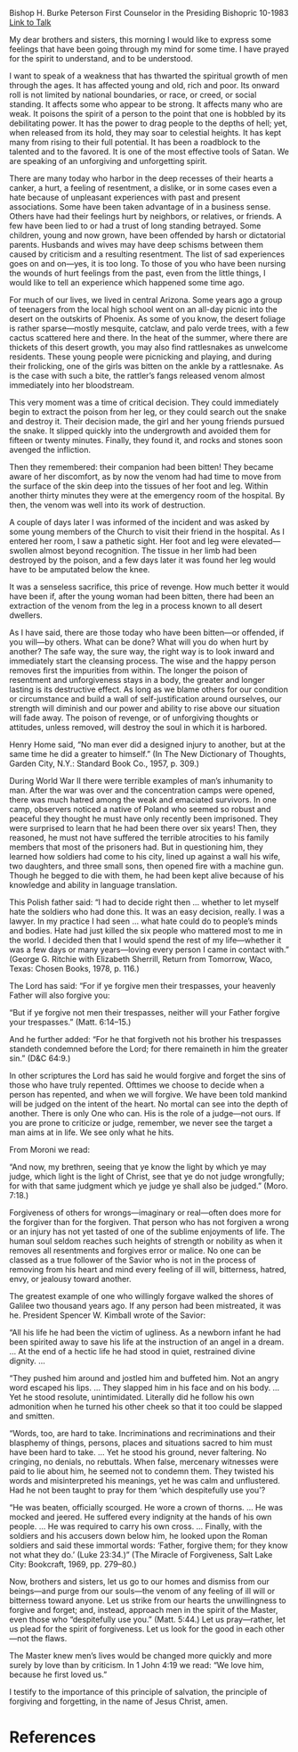 Bishop H. Burke Peterson
First Counselor in the Presiding Bishopric
10-1983
[Link to Talk](https://www.churchofjesuschrist.org/study/general-conference/1983/10/removing-the-poison-of-an-unforgiving-spirit?lang=eng)

My dear brothers and sisters, this morning I would like to express some feelings that have been going through my mind for some time. I have prayed for the spirit to understand, and to be understood.

I want to speak of a weakness that has thwarted the spiritual growth of men through the ages. It has affected young and old, rich and poor. Its onward roll is not limited by national boundaries, or race, or creed, or social standing. It affects some who appear to be strong. It affects many who are weak. It poisons the spirit of a person to the point that one is hobbled by its debilitating power. It has the power to drag people to the depths of hell; yet, when released from its hold, they may soar to celestial heights. It has kept many from rising to their full potential. It has been a roadblock to the talented and to the favored. It is one of the most effective tools of Satan. We are speaking of an unforgiving and unforgetting spirit.

There are many today who harbor in the deep recesses of their hearts a canker, a hurt, a feeling of resentment, a dislike, or in some cases even a hate because of unpleasant experiences with past and present associations. Some have been taken advantage of in a business sense. Others have had their feelings hurt by neighbors, or relatives, or friends. A few have been lied to or had a trust of long standing betrayed. Some children, young and now grown, have been offended by harsh or dictatorial parents. Husbands and wives may have deep schisms between them caused by criticism and a resulting resentment. The list of sad experiences goes on and on—yes, it is too long. To those of you who have been nursing the wounds of hurt feelings from the past, even from the little things, I would like to tell an experience which happened some time ago.

For much of our lives, we lived in central Arizona. Some years ago a group of teenagers from the local high school went on an all-day picnic into the desert on the outskirts of Phoenix. As some of you know, the desert foliage is rather sparse—mostly mesquite, catclaw, and palo verde trees, with a few cactus scattered here and there. In the heat of the summer, where there are thickets of this desert growth, you may also find rattlesnakes as unwelcome residents. These young people were picnicking and playing, and during their frolicking, one of the girls was bitten on the ankle by a rattlesnake. As is the case with such a bite, the rattler’s fangs released venom almost immediately into her bloodstream.

This very moment was a time of critical decision. They could immediately begin to extract the poison from her leg, or they could search out the snake and destroy it. Their decision made, the girl and her young friends pursued the snake. It slipped quickly into the undergrowth and avoided them for fifteen or twenty minutes. Finally, they found it, and rocks and stones soon avenged the infliction.

Then they remembered: their companion had been bitten! They became aware of her discomfort, as by now the venom had had time to move from the surface of the skin deep into the tissues of her foot and leg. Within another thirty minutes they were at the emergency room of the hospital. By then, the venom was well into its work of destruction.

A couple of days later I was informed of the incident and was asked by some young members of the Church to visit their friend in the hospital. As I entered her room, I saw a pathetic sight. Her foot and leg were elevated—swollen almost beyond recognition. The tissue in her limb had been destroyed by the poison, and a few days later it was found her leg would have to be amputated below the knee.

It was a senseless sacrifice, this price of revenge. How much better it would have been if, after the young woman had been bitten, there had been an extraction of the venom from the leg in a process known to all desert dwellers.

As I have said, there are those today who have been bitten—or offended, if you will—by others. What can be done? What will you do when hurt by another? The safe way, the sure way, the right way is to look inward and immediately start the cleansing process. The wise and the happy person removes first the impurities from within. The longer the poison of resentment and unforgiveness stays in a body, the greater and longer lasting is its destructive effect. As long as we blame others for our condition or circumstance and build a wall of self-justification around ourselves, our strength will diminish and our power and ability to rise above our situation will fade away. The poison of revenge, or of unforgiving thoughts or attitudes, unless removed, will destroy the soul in which it is harbored.

Henry Home said, “No man ever did a designed injury to another, but at the same time he did a greater to himself.” (In The New Dictionary of Thoughts, Garden City, N.Y.: Standard Book Co., 1957, p. 309.)

During World War II there were terrible examples of man’s inhumanity to man. After the war was over and the concentration camps were opened, there was much hatred among the weak and emaciated survivors. In one camp, observers noticed a native of Poland who seemed so robust and peaceful they thought he must have only recently been imprisoned. They were surprised to learn that he had been there over six years! Then, they reasoned, he must not have suffered the terrible atrocities to his family members that most of the prisoners had. But in questioning him, they learned how soldiers had come to his city, lined up against a wall his wife, two daughters, and three small sons, then opened fire with a machine gun. Though he begged to die with them, he had been kept alive because of his knowledge and ability in language translation.

This Polish father said: “I had to decide right then … whether to let myself hate the soldiers who had done this. It was an easy decision, really. I was a lawyer. In my practice I had seen … what hate could do to people’s minds and bodies. Hate had just killed the six people who mattered most to me in the world. I decided then that I would spend the rest of my life—whether it was a few days or many years—loving every person I came in contact with.” (George G. Ritchie with Elizabeth Sherrill, Return from Tomorrow, Waco, Texas: Chosen Books, 1978, p. 116.)

The Lord has said: “For if ye forgive men their trespasses, your heavenly Father will also forgive you:

“But if ye forgive not men their trespasses, neither will your Father forgive your trespasses.” (Matt. 6:14–15.)

And he further added: “For he that forgiveth not his brother his trespasses standeth condemned before the Lord; for there remaineth in him the greater sin.” (D&C 64:9.)

In other scriptures the Lord has said he would forgive and forget the sins of those who have truly repented. Ofttimes we choose to decide when a person has repented, and when we will forgive. We have been told mankind will be judged on the intent of the heart. No mortal can see into the depth of another. There is only One who can. His is the role of a judge—not ours. If you are prone to criticize or judge, remember, we never see the target a man aims at in life. We see only what he hits.

From Moroni we read:

“And now, my brethren, seeing that ye know the light by which ye may judge, which light is the light of Christ, see that ye do not judge wrongfully; for with that same judgment which ye judge ye shall also be judged.” (Moro. 7:18.)

Forgiveness of others for wrongs—imaginary or real—often does more for the forgiver than for the forgiven. That person who has not forgiven a wrong or an injury has not yet tasted of one of the sublime enjoyments of life. The human soul seldom reaches such heights of strength or nobility as when it removes all resentments and forgives error or malice. No one can be classed as a true follower of the Savior who is not in the process of removing from his heart and mind every feeling of ill will, bitterness, hatred, envy, or jealousy toward another.

The greatest example of one who willingly forgave walked the shores of Galilee two thousand years ago. If any person had been mistreated, it was he. President Spencer W. Kimball wrote of the Savior:

“All his life he had been the victim of ugliness. As a newborn infant he had been spirited away to save his life at the instruction of an angel in a dream. … At the end of a hectic life he had stood in quiet, restrained divine dignity. …

“They pushed him around and jostled him and buffeted him. Not an angry word escaped his lips. … They slapped him in his face and on his body. … Yet he stood resolute, unintimidated. Literally did he follow his own admonition when he turned his other cheek so that it too could be slapped and smitten.

“Words, too, are hard to take. Incriminations and recriminations and their blasphemy of things, persons, places and situations sacred to him must have been hard to take. … Yet he stood his ground, never faltering. No cringing, no denials, no rebuttals. When false, mercenary witnesses were paid to lie about him, he seemed not to condemn them. They twisted his words and misinterpreted his meanings, yet he was calm and unflustered. Had he not been taught to pray for them ‘which despitefully use you’?

“He was beaten, officially scourged. He wore a crown of thorns. … He was mocked and jeered. He suffered every indignity at the hands of his own people. … He was required to carry his own cross. … Finally, with the soldiers and his accusers down below him, he looked upon the Roman soldiers and said these immortal words: ‘Father, forgive them; for they know not what they do.’ (Luke 23:34.)” (The Miracle of Forgiveness, Salt Lake City: Bookcraft, 1969, pp. 279–80.)

Now, brothers and sisters, let us go to our homes and dismiss from our beings—and purge from our souls—the venom of any feeling of ill will or bitterness toward anyone. Let us strike from our hearts the unwillingness to forgive and forget; and, instead, approach men in the spirit of the Master, even those who “despitefully use you.” (Matt. 5:44.) Let us pray—rather, let us plead for the spirit of forgiveness. Let us look for the good in each other—not the flaws.

The Master knew men’s lives would be changed more quickly and more surely by love than by criticism. In 1 John 4:19 we read: “We love him, because he first loved us.”

I testify to the importance of this principle of salvation, the principle of forgiving and forgetting, in the name of Jesus Christ, amen.

# References
